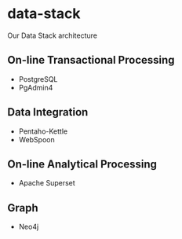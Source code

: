 # data-stack

Our Data Stack architecture

## On-line Transactional Processing

* PostgreSQL
* PgAdmin4

## Data Integration

* Pentaho-Kettle
* WebSpoon

## On-line Analytical Processing

* Apache Superset

## Graph

* Neo4j

